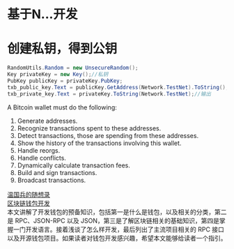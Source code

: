# 基于N...开发

# 创建私钥，得到公钥

```csharp
RandomUtils.Random = new UnsecureRandom();
Key privateKey = new Key();//私钥
PubKey publicKey = privateKey.PubKey;
txb_public_key.Text = publicKey.GetAddress(Network.TestNet).ToString();
txb_private_key.Text = privateKey.ToString(Network.TestNet);//输出
```

A Bitcoin wallet must do the following:

1. Generate addresses.
2. Recognize transactions spent to these addresses.
3. Detect transactions, those are spending from these addresses.
4. Show the history of the transactions involving this wallet.
5. Handle reorgs.
6. Handle conflicts.
7. Dynamically calculate transaction fees.
8. Build and sign transactions.
9. Broadcast transactions.

[温国兵的随想录](https://dbarobin.com/blockchain/)  
[区块链钱包开发](https://medium.com/@robinwan/区块链钱包开发-b3ad79bb1c85)  
本文讲解了开发钱包的预备知识，包括第一是什么是钱包，以及相关的分类，第二是 RPC、JSON-RPC 以及 JSON，第三是了解区块链相关的基础知识，第四是掌握一门开发语言。接着浅谈了怎么样开发，最后列出了主流项目相关的 RPC 接口以及开源钱包项目。如果读者对钱包开发感兴趣，希望本文能够给读者一个指引。




